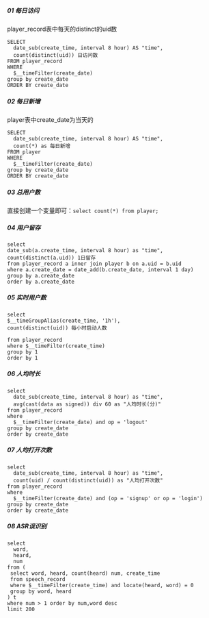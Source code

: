 ##### 01 每日访问

player_record表中每天的distinct的uid数

```mysql
SELECT
  date_sub(create_time, interval 8 hour) AS "time",
  count(distinct(uid)) 日访问数
FROM player_record
WHERE
  $__timeFilter(create_date)
group by create_date
ORDER BY create_date
```



##### 02 每日新增

player表中create_date为当天的

```mysql
SELECT
  date_sub(create_time, interval 8 hour) AS "time",
  count(*) as 每日新增
FROM player
WHERE
  $__timeFilter(create_date)
group by create_date
ORDER BY create_date
```



##### 03 总用户数

直接创建一个变量即可：`select count(*) from player;`



##### 04 用户留存

```mysql
select 
date_sub(a.create_time, interval 8 hour) as "time",
count(distinct(a.uid)) 1日留存
from player_record a inner join player b on a.uid = b.uid
where a.create_date = date_add(b.create_date, interval 1 day)
group by a.create_date
order by a.create_date
```



##### 05 实时用户数

```mysql
select 
$__timeGroupAlias(create_time, '1h'),
count(distinct(uid)) 每小时启动人数

from player_record
where $__timeFilter(create_time)
group by 1
order by 1
```



##### 06 人均时长

```mysql
select
  date_sub(create_time, interval 8 hour) as "time",
  avg(cast(data as signed)) div 60 as "人均时长(分)"
from player_record
where
  $__timeFilter(create_date) and op = 'logout'
group by create_date
order by create_date
```



##### 07 人均打开次数

```mysql
select
  date_sub(create_time, interval 8 hour) as "time",
  count(uid) / count(distinct(uid)) as "人均打开次数"
from player_record
where
  $__timeFilter(create_date) and (op = 'signup' or op = 'login')
group by create_date
order by create_date
```



##### 08 ASR误识别

```mysql
select
  word,
  heard,
  num
from (
 select word, heard, count(heard) num, create_time
 from speech_record
 where $__timeFilter(create_time) and locate(heard, word) = 0
 group by word, heard
) t
where num > 1 order by num,word desc
limit 200
```

